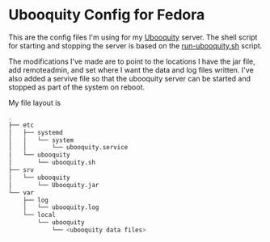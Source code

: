 # Ubooquity Config for Fedora

This are the config files I'm using for my [Ubooquity](https://vaemendis.net/ubooquity/) server. The shell script for starting and stopping the server is based on the [run-ubooquity.sh](http://vaemendis.net/ubooquity/downloads/scripts/) script.

The modifications I've made are to point to the locations I have the jar file, add remoteadmin, and set where I want the data and log files written.  I've also added a servive file so that the ubooquity server can be started and stopped as part of the system on reboot.

My file layout is

```bash
.
├── etc
│   ├── systemd
│   │   └── system
│   │       └── ubooquity.service
│   └── ubooquity
│       └── ubooquity.sh
├── srv
│   └── ubooquity
│       └── Ubooquity.jar
└── var
    ├── log
    │   └── ubooquity.log
    └── local
        └── ubooquity
            └── <ubooquity data files>
```
